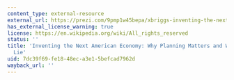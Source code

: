 ```yaml
---
content_type: external-resource
external_url: https://prezi.com/9pmp1w45bepa/xbriggs-inventing-the-next-american-economy-apa-keynote-0413/?utm_campaign=share&utm_medium=copy
has_external_license_warning: true
license: https://en.wikipedia.org/wiki/All_rights_reserved
status: ''
title: 'Inventing the Next American Economy: Why Planning Matters and Where the Pitfalls
  Lie'
uid: 7dc39f69-fe18-48ec-a3e1-5befcad7962d
wayback_url: ''
---
```

